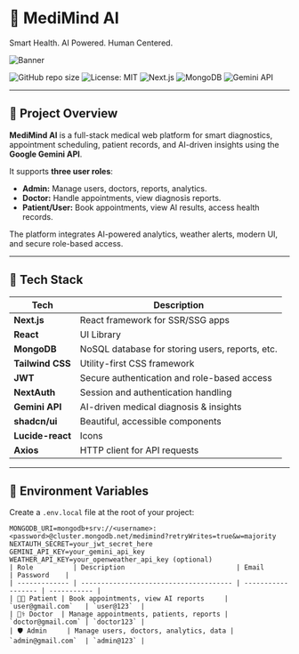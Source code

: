 # 🧠 MediMind AI

Smart Health. AI Powered. Human Centered.

![Banner](https://i.ibb.co/0Rxkj3b4/Banner.png)

![GitHub repo size](https://img.shields.io/github/repo-size/yourusername/medimind-ai?style=flat-square)
![License: MIT](https://img.shields.io/badge/License-MIT-green.svg?style=flat-square)
![Next.js](https://img.shields.io/badge/Next.js-13+-black?style=flat-square&logo=next.js)
![MongoDB](https://img.shields.io/badge/MongoDB-Atlas-green?style=flat-square&logo=mongodb)
![Gemini API](https://img.shields.io/badge/Gemini%20API-AI%20Powered-blueviolet?style=flat-square)

---

## 📌 Project Overview

**MediMind AI** is a full-stack medical web platform for smart diagnostics, appointment scheduling, patient records, and AI-driven insights using the **Google Gemini API**.

It supports **three user roles**:

- **Admin:** Manage users, doctors, reports, analytics.
- **Doctor:** Handle appointments, view diagnosis reports.
- **Patient/User:** Book appointments, view AI results, access health records.

The platform integrates AI-powered analytics, weather alerts, modern UI, and secure role-based access.

---

## 🚀 Tech Stack

| Tech             | Description                                     |
| ---------------- | ----------------------------------------------- |
| **Next.js**      | React framework for SSR/SSG apps                |
| **React**        | UI Library                                      |
| **MongoDB**      | NoSQL database for storing users, reports, etc. |
| **Tailwind CSS** | Utility-first CSS framework                     |
| **JWT**          | Secure authentication and role-based access     |
| **NextAuth**     | Session and authentication handling             |
| **Gemini API**   | AI-driven medical diagnosis & insights          |
| **shadcn/ui**    | Beautiful, accessible components                |
| **Lucide-react** | Icons                                           |
| **Axios**        | HTTP client for API requests                    |

---

## 🔐 Environment Variables

Create a `.env.local` file at the root of your project:

```env
MONGODB_URI=mongodb+srv://<username>:<password>@cluster.mongodb.net/medimind?retryWrites=true&w=majority
NEXTAUTH_SECRET=your_jwt_secret_here
GEMINI_API_KEY=your_gemini_api_key
WEATHER_API_KEY=your_openweather_api_key (optional)
| Role          | Description                            | Email              | Password    |
| ------------- | -------------------------------------- | ------------------ | ----------- |
| 🧑‍💼 Patient | Book appointments, view AI reports     | `user@gmail.com`   | `user@123`  |
| 🧑‍⚕️ Doctor  | Manage appointments, patients, reports | `doctor@gmail.com` | `doctor123` |
| 🛡️ Admin     | Manage users, doctors, analytics, data | `admin@gmail.com`  | `admin@123` |
